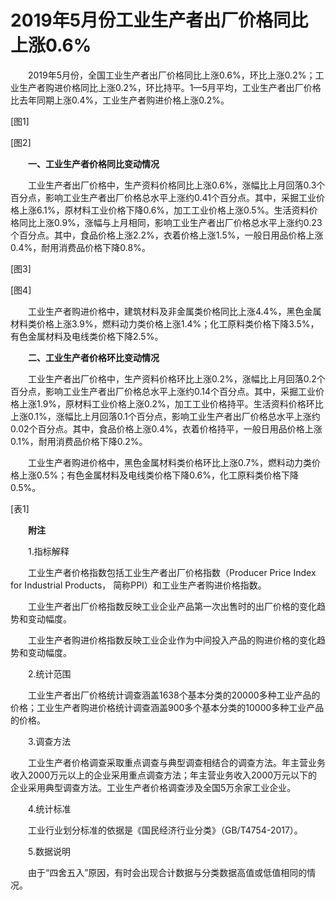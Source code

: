 # 2019年5月份工业生产者出厂价格同比上涨0.6%

　　2019年5月份，全国工业生产者出厂价格同比上涨0.6%，环比上涨0.2%；工业生产者购进价格同比上涨0.2%，环比持平。1—5月平均，工业生产者出厂价格比去年同期上涨0.4%，工业生产者购进价格上涨0.2%。

\[图1\]

\[图2\]

　　**一、工业生产者价格同比变动情况**

　　工业生产者出厂价格中，生产资料价格同比上涨0.6%，涨幅比上月回落0.3个百分点，影响工业生产者出厂价格总水平上涨约0.41个百分点。其中，采掘工业价格上涨6.1%，原材料工业价格下降0.6%，加工工业价格上涨0.5%。生活资料价格同比上涨0.9%，涨幅与上月相同，影响工业生产者出厂价格总水平上涨约0.23个百分点。其中，食品价格上涨2.2%，衣着价格上涨1.5%，一般日用品价格上涨0.4%，耐用消费品价格下降0.8%。

\[图3\]

\[图4\]

　　工业生产者购进价格中，建筑材料及非金属类价格同比上涨4.4%，黑色金属材料类价格上涨3.9%，燃料动力类价格上涨1.4%；化工原料类价格下降3.5%，有色金属材料及电线类价格下降2.5%。

　　**二、工业生产者价格环比变动情况**

　　工业生产者出厂价格中，生产资料价格环比上涨0.2%，涨幅比上月回落0.2个百分点，影响工业生产者出厂价格总水平上涨约0.14个百分点。其中，采掘工业价格上涨1.9%，原材料工业价格上涨0.2%，加工工业价格持平。生活资料价格环比上涨0.1%，涨幅比上月回落0.1个百分点，影响工业生产者出厂价格总水平上涨约0.02个百分点。其中，食品价格上涨0.4%，衣着价格持平，一般日用品价格上涨0.1%，耐用消费品价格下降0.2%。

　　工业生产者购进价格中，黑色金属材料类价格环比上涨0.7%，燃料动力类价格上涨0.5%；有色金属材料及电线类价格下降0.6%，化工原料类价格下降0.5%。

\[表1\]

　　**附注**

　　1.指标解释

　　工业生产者价格指数包括工业生产者出厂价格指数（Producer Price Index for Industrial Products， 简称PPI）和工业生产者购进价格指数。

　　工业生产者出厂价格指数反映工业企业产品第一次出售时的出厂价格的变化趋势和变动幅度。

　　工业生产者购进价格指数反映工业企业作为中间投入产品的购进价格的变化趋势和变动幅度。

　　2.统计范围

　　工业生产者出厂价格统计调查涵盖1638个基本分类的20000多种工业产品的价格；工业生产者购进价格统计调查涵盖900多个基本分类的10000多种工业产品的价格。

　　3.调查方法

　　工业生产者价格调查采取重点调查与典型调查相结合的调查方法。年主营业务收入2000万元以上的企业采用重点调查方法；年主营业务收入2000万元以下的企业采用典型调查方法。工业生产者价格调查涉及全国5万余家工业企业。

　　4.统计标准

　　工业行业划分标准的依据是《国民经济行业分类》（GB/T4754-2017）。

　　5.数据说明

　　由于“四舍五入”原因，有时会出现合计数据与分类数据高值或低值相同的情况。